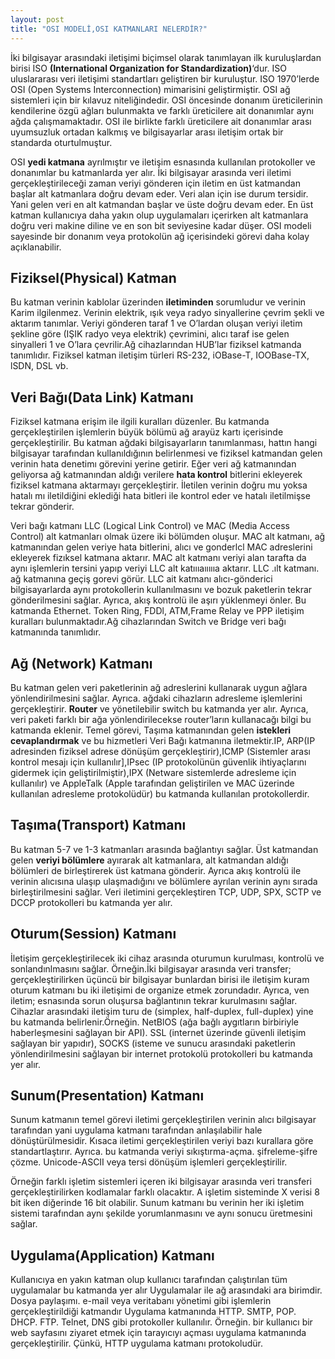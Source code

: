 ```yaml
---
layout: post
title: "OSI MODELİ,OSI KATMANLARI NELERDİR?"
---
```


İki bilgisayar arasındaki iletişimi biçimsel olarak tanımlayan ilk kuruluşlardan birisi ISO **(International Organization for Standardization)**‘dur. ISO uluslararası veri iletişimi standartları geliştiren bir kuruluştur. ISO 1970’lerde OSI (Open Systems Interconnection) mimarisini geliştirmiştir. OSI ağ sistemleri için bir kılavuz niteliğindedir. OSI öncesinde donanım üreticilerinin kendilerine özgü ağları bulunmakta ve farklı üreticilere ait donanımlar aynı ağda çalışmamaktadır. OSI ile birlikte farklı üreticilere ait donanımlar arası uyumsuzluk ortadan kalkmış ve bilgisayarlar arası iletişim ortak bir standarda oturtulmuştur.

OSI **yedi katmana** ayrılmıştır ve iletişim esnasında kullanılan protokoller ve donanımlar bu katmanlarda yer alır. İki bilgisayar arasında veri iletimi gerçekleştirileceği zaman veriyi gönderen için iletim en üst katmandan başlar alt katmanlara doğru devam eder. Veri alan için ise durum tersidir. Yani gelen veri en alt katmandan başlar ve üste doğru devam eder. En üst katman kullanıcıya daha yakın olup uygulamaları içerirken alt katmanlara doğru veri makine diline ve en son bit seviyesine kadar düşer. OSI modeli sayesinde bir donanım veya protokolün ağ içerisindeki görevi daha kolay açıklanabilir.

## Fiziksel(Physical) Katman

Bu katman verinin kablolar üzerinden **iletiminden** sorumludur ve verinin Karim ilgilenmez. Verinin elektrik, ışık veya radyo sinyallerine çevrim şekli ve aktarım tanımlar. Veriyi gönderen taraf 1 ve O’lardan oluşan veriyi iletim şekline göre (IŞIK radyo veya elektrik) çevrimini, alıcı taraf ise gelen sinyalleri 1 ve O’lara çevrilir.Ağ cihazlarından HUB’lar fiziksel katmanda tanımlıdır. Fiziksel katman iletişim türleri RS-232, iOBase-T, IOOBase-TX, lSDN, DSL vb.

## Veri Bağı(Data Link) Katmanı

Fiziksel katmana erişim ile ilgili kuralları düzenler. Bu katmanda gerçekleştirilen işlemlerin büyük bölümü ağ arayüz kartı içerisinde gerçekleştirilir.
Bu katman ağdaki bilgisayarların tanımlanması, hattın hangi bilgisayar tarafından kullanıldığının belirlenmesi ve fiziksel katmandan gelen verinin hata denetimı görevini yerine getirir. Eğer veri ağ katmanından geliyorsa ağ katmanından aldığı verilere **hata kontrol** bitlerini ekleyerek fiziksel katmana aktarmayı gerçekleştirir. İletilen verinin doğru mu yoksa hatalı mı iletildiğini eklediği hata bitleri ile kontrol eder ve hatalı iletilmişse tekrar gönderir.

Veri bağı katmanı LLC (Logical Link Control) ve MAC (Media Access Control) alt katmanları olmak üzere iki bölümden oluşur. MAC alt katmanı, ağ katmanından gelen veriye hata bitlerini, alıcı ve gonderlcl MAC adreslerini ekleyerek fizıksel katmana aktarır. MAC alt katmanı veriyi alan tarafta da aynı işlemlerin tersini yapıp veriyi LLC alt katıııaıııııa aktarır. LLC .ılt katmanı. ağ katmanına geçiş gorevi görür. LLC ait katmanı alıcı-gönderici bilgisayarlarda aynı protokollerin kullanılmasını ve bozuk paketlerin tekrar gönderilmesini sağlar. Ayrıca, akış kontrolü ile aşırı yüklenmeyi önler. Bu katmanda Ethernet. Token Ring, FDDl, ATM,Frame Relay ve PPP iletişim kuralları bulunmaktadır.Ağ cihazlarından Switch ve Bridge veri bağı katmanında tanımlıdır.

## Ağ (Network) Katmanı

Bu katman gelen veri paketlerinin ağ adreslerini kullanarak uygun ağlara yönlendirilmesini sağlar. Ayrıca. ağdaki cihazların adresleme işlemlerini gerçekleştirir. **Router** ve yönetilebilir switch bu katmanda yer alır. Ayrıca, veri paketi farklı bir ağa yönlendirilecekse router’ların kullanacağı bilgi bu katmanda eklenir.
Temel görevi, Taşıma katmanından gelen **istekleri cevaplandırmak** ve bu hizmetleri Veri Bağı katmanına iletmektir.IP, ARP(IP adresinden fiziksel adrese dönüşüm gerçekleştirir),ICMP (Sistemler arası kontrol mesajı için kullanılır],IPsec (IP protokolünün güvenlik ihtiyaçlarını gidermek için geliştirilmiştir),IPX (Netware sistemlerde adresleme için kullanılır) ve AppleTalk (Apple tarafından geliştirilen ve MAC üzerinde kullanılan adresleme protokolüdür) bu katmanda kullanılan protokollerdir.

## Taşıma(Transport) Katmanı

Bu katman 5-7 ve 1-3 katmanları arasında bağlantıyı sağlar. Üst katmandan gelen **veriyi bölümlere** ayırarak alt katmanlara, alt katmandan aldığı bölümleri de birleştirerek üst katmana gönderir. Ayrıca akış kontrolü ile verinin alıcısına ulaşıp ulaşmadığını ve bölümlere ayrılan verinin aynı sırada birleştirilmesini sağlar. Veri iletimini gerçekleştiren TCP, UDP, SPX, SCTP ve DCCP protokolleri bu katmanda yer alır.

## Oturum(Session) Katmanı

İletişim gerçekleştirilecek iki cihaz arasında oturumun kurulması, kontrolü ve sonlandınlmasını sağlar. Örneğin.İki bilgisayar arasında veri transfer; gerçekleştirilirken üçüncü bir bilgisayar bunlardan birisi ile iletişim kuram oturum katmanı bu iki iletişimi de organize etmek zorundadır. Ayrıca, ven iletim; esnasında sorun oluşursa bağlantının tekrar kurulmasını sağlar. Cihazlar arasındaki iletişim turu de (simplex, half-duplex, full-duplex) yine bu katmanda belirlenir.Örneğin. NetBlOS (ağa bağlı aygıtların birbiriyle haberleşmesini sağlayan bir API). SSL (internet üzerinde güvenli iletişim sağlayan bir yapıdır), SOCKS (isteme ve sunucu arasındaki paketlerin yönlendirilmesini sağlayan bir internet protokolü
protokolleri bu katmanda yer alır.

## Sunum(Presentation) Katmanı

Sunum katmanın temel görevi iletimi gerçekleştirilen verinin alıcı bilgisayar tarafından yani uygulama katmanı tarafından anlaşılabilir hale dönüştürülmesidir. Kısaca iletimi gerçekleştirilen veriyi bazı kurallara göre standartlaştırır. Ayrıca. bu katmanda veriyi sıkıştırma-açma. şifreleme-şifre çözme. Unicode-ASCII veya tersi dönüşüm işlemleri gerçekleştirilir.

Örneğin farklı işletim sistemleri içeren iki bilgisayar arasında veri transferi gerçekleştirilirken kodlamalar farklı olacaktır. A işletim sisteminde X verisi 8 bit iken diğerinde 16 bit olabilir. Sunum katmanı bu verinin her iki işletim sistemi tarafından aynı şekilde yorumlanmasını ve aynı sonucu üretmesini sağlar.

## Uygulama(Application) Katmanı

Kullanıcıya en yakın katman olup kullanıcı tarafından çalıştırılan tüm uygulamalar bu katmanda yer alır Uygulamalar ile ağ arasındaki ara birimdir. Dosya paylaşımı. e-mail veya veritabanı yönetimi gibi işlemlerin gerçekleştirildiği katmandır Uygulama katmanında HTTP. SMTP, POP. DHCP. FTP. Telnet, DNS gibi protokoller kullanılır. Örneğin. bir kullanıcı bir web sayfasını ziyaret etmek için tarayıcıyı açması uygulama katmanında gerçekleştirilir. Çünkü, HTTP uygulama katmanı protokoludür.